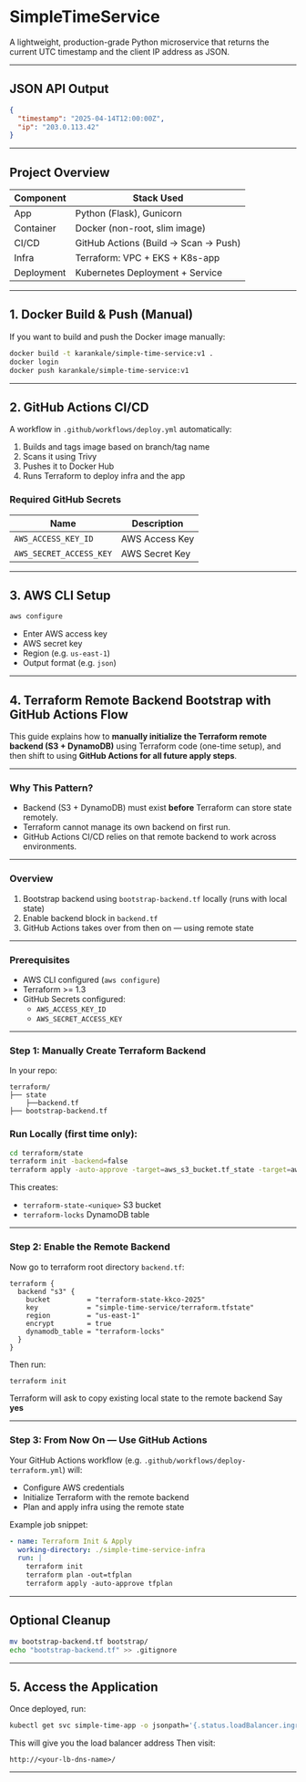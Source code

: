 # SimpleTimeService

A lightweight, production-grade Python microservice that returns the current UTC timestamp and the client IP address as JSON.

---

## JSON API Output

```json
{
  "timestamp": "2025-04-14T12:00:00Z",
  "ip": "203.0.113.42"
}
```

---

## Project Overview

| Component      | Stack Used                             |
|----------------|----------------------------------------|
| App            | Python (Flask), Gunicorn               |
| Container      | Docker (non-root, slim image)          |
| CI/CD          | GitHub Actions (Build → Scan → Push)   |
| Infra          | Terraform: VPC + EKS + K8s-app         |
| Deployment     | Kubernetes Deployment + Service        |

---

## 1. Docker Build & Push (Manual)

If you want to build and push the Docker image manually:

```bash
docker build -t karankale/simple-time-service:v1 .
docker login
docker push karankale/simple-time-service:v1
```

---

## 2. GitHub Actions CI/CD

A workflow in `.github/workflows/deploy.yml` automatically:

1. Builds and tags image based on branch/tag name
2. Scans it using Trivy
3. Pushes it to Docker Hub
4. Runs Terraform to deploy infra and the app

### Required GitHub Secrets

| Name                   | Description |
|------------------------|-------------|
| `AWS_ACCESS_KEY_ID`    | AWS Access Key |
| `AWS_SECRET_ACCESS_KEY`| AWS Secret Key |

---

## 3. AWS CLI Setup

```bash
aws configure
```

- Enter AWS access key
- AWS secret key
- Region (e.g. `us-east-1`)
- Output format (e.g. `json`)

---
## 4. Terraform Remote Backend Bootstrap with GitHub Actions Flow

This guide explains how to **manually initialize the Terraform remote backend (S3 + DynamoDB)** using Terraform code (one-time setup), and then shift to using **GitHub Actions for all future apply steps**.

---

### Why This Pattern?

- Backend (S3 + DynamoDB) must exist **before** Terraform can store state remotely.
- Terraform cannot manage its own backend on first run.
- GitHub Actions CI/CD relies on that remote backend to work across environments.

---

###  Overview

1. Bootstrap backend using `bootstrap-backend.tf` locally (runs with local state)
2. Enable backend block in `backend.tf`
3. GitHub Actions takes over from then on — using remote state

---

###  Prerequisites

- AWS CLI configured (`aws configure`)
- Terraform >= 1.3
- GitHub Secrets configured:
  - `AWS_ACCESS_KEY_ID`
  - `AWS_SECRET_ACCESS_KEY`

---

###  Step 1: Manually Create Terraform Backend

In your repo:

```
terraform/
├── state
    ├──backend.tf
├── bootstrap-backend.tf
```

###  Run Locally (first time only):

```bash
cd terraform/state
terraform init -backend=false
terraform apply -auto-approve -target=aws_s3_bucket.tf_state -target=aws_dynamodb_table.tf_lock
```

This creates:
- `terraform-state-<unique>` S3 bucket
- `terraform-locks` DynamoDB table

---

### Step 2: Enable the Remote Backend

Now go to terraform root directory `backend.tf`:

```hcl
terraform {
  backend "s3" {
    bucket         = "terraform-state-kkco-2025"
    key            = "simple-time-service/terraform.tfstate"
    region         = "us-east-1"
    encrypt        = true
    dynamodb_table = "terraform-locks"
  }
}
```

Then run:

```bash
terraform init
```

Terraform will ask to copy existing local state to the remote backend
 Say **yes**

---

### Step 3: From Now On — Use GitHub Actions

Your GitHub Actions workflow (e.g. `.github/workflows/deploy-terraform.yml`) will:

- Configure AWS credentials
- Initialize Terraform with the remote backend
- Plan and apply infra using the remote state

Example job snippet:

```yaml
- name: Terraform Init & Apply
  working-directory: ./simple-time-service-infra
  run: |
    terraform init
    terraform plan -out=tfplan
    terraform apply -auto-approve tfplan
```

---

##  Optional Cleanup

```bash
mv bootstrap-backend.tf bootstrap/
echo "bootstrap-backend.tf" >> .gitignore
```

---

## 5. Access the Application

Once deployed, run:

```bash
kubectl get svc simple-time-app -o jsonpath='{.status.loadBalancer.ingress[0].hostname}'
```
This will give you the load balancer address
Then visit:

```
http://<your-lb-dns-name>/
```

---
